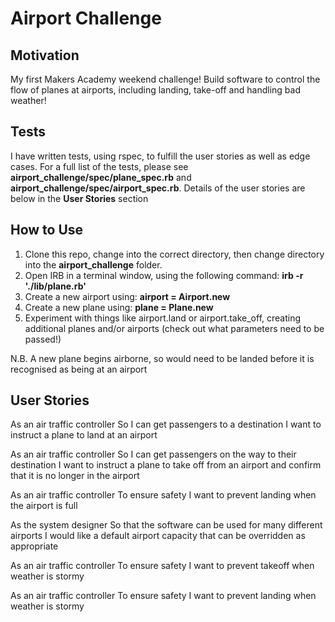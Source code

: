 # Airport Challenge

## Motivation

My first Makers Academy weekend challenge!  Build software to control the flow of planes at airports, including landing, take-off and handling bad weather!

## Tests

I have written tests, using rspec, to fulfill the user stories as well as edge cases.  For a full list of the tests, please see **airport_challenge/spec/plane_spec.rb** and **airport_challenge/spec/airport_spec.rb**.  Details of the user stories are below in the **User Stories** section

## How to Use

1. Clone this repo, change into the correct directory, then change directory into the **airport_challenge** folder.
2. Open IRB in a terminal window, using the following command:
        **irb -r './lib/plane.rb'**
3. Create a new airport using:
        **airport = Airport.new**
4. Create a new plane using:
        **plane = Plane.new**
5. Experiment with things like airport.land or airport.take_off, creating additional planes and/or airports (check out what parameters need to be passed!)

N.B. A new plane begins airborne, so would need to be landed before it is recognised as being at an airport

## User Stories

As an air traffic controller 
So I can get passengers to a destination 
I want to instruct a plane to land at an airport

As an air traffic controller 
So I can get passengers on the way to their destination 
I want to instruct a plane to take off from an airport and confirm that it is no longer in the airport

As an air traffic controller 
To ensure safety 
I want to prevent landing when the airport is full 

As the system designer
So that the software can be used for many different airports
I would like a default airport capacity that can be overridden as appropriate

As an air traffic controller 
To ensure safety 
I want to prevent takeoff when weather is stormy 

As an air traffic controller 
To ensure safety 
I want to prevent landing when weather is stormy 